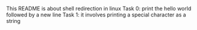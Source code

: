 This README is about  shell redirection in linux
Task 0: print the hello world followed by a new line
Task 1: it involves printing a special character as a string
